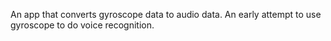 An app that converts gyroscope data to audio data. An early attempt to use gyroscope to do voice recognition.
